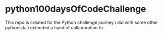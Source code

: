 # python100daysOfCodeChallenge
This repo is created for the Python challenge journey i did with some other pythonista i extended a hand of collaboration to.
